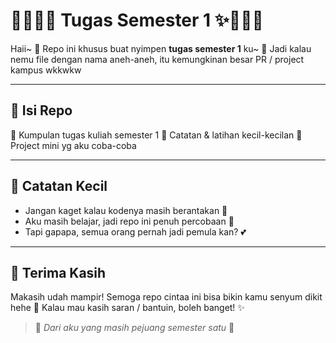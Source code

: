 # 🎀🎀🌸✨ Tugas Semester 1 ✨🌸🎀🎀

Haii~ 👋
Repo ini khusus buat nyimpen **tugas semester 1** ku~ 🎀
Jadi kalau nemu file dengan nama aneh-aneh, itu kemungkinan besar PR / project kampus wkkwkw

---

## 💖 Isi Repo

📂 Kumpulan tugas kuliah semester 1
📂 Catatan & latihan kecil-kecilan
📂 Project mini yg aku coba-coba

---

## 🌷 Catatan Kecil

* Jangan kaget kalau kodenya masih berantakan 🐣
* Aku masih belajar, jadi repo ini penuh percobaan 🌈
* Tapi gapapa, semua orang pernah jadi pemula kan? 💕

---

## 🎀 Terima Kasih

Makasih udah mampir! Semoga repo cintaa ini bisa bikin kamu senyum dikit hehe 🌸
Kalau mau kasih saran / bantuin, boleh banget! ✨

> 💌 *Dari aku yang masih pejuang semester satu* 💌
